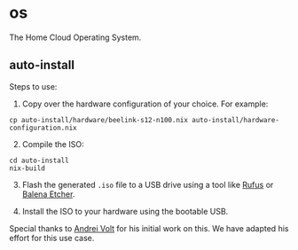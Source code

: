 # os

The Home Cloud Operating System.

## auto-install

Steps to use:

1. Copy over the hardware configuration of your choice. For example:

```shell
cp auto-install/hardware/beelink-s12-n100.nix auto-install/hardware-configuration.nix
```

2. Compile the ISO:

```shell
cd auto-install
nix-build
```

3. Flash the generated `.iso` file to a USB drive using a tool like [Rufus](https://rufus.ie/en/) or [Balena Etcher](https://etcher.balena.io/).

4. Install the ISO to your hardware using the bootable USB.


Special thanks to [Andrei Volt](https://gitlab.com/andreivolt/nixos-auto-install) for his initial work on this. We have adapted his effort for this use case.
